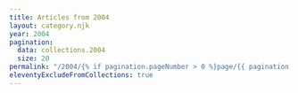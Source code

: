 ```yaml
---
title: Articles from 2004
layout: category.njk
year: 2004
pagination:
  data: collections.2004
  size: 20
permalink: "/2004/{% if pagination.pageNumber > 0 %}page/{{ pagination.pageNumber | plus: 1 }}/{% endif %}index.html"
eleventyExcludeFromCollections: true
---
```

